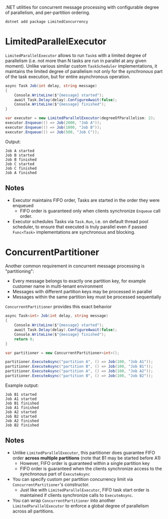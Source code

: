 .NET utilities for concurrent message processing with configurable degree of parallelism, and per-partition ordering.

```
dotnet add package LimitedConcurrency
```

# LimitedParallelExecutor

`LimitedParallelExecutor` allows to run `Task`s with a limited degree of parallelism (i.e. not more than N tasks are run in parallel at any given moment).
Unlike various similar custom `TaskScheduler` implementations, it maintains the limited degree of parallelism not only for the *synchronous* part of the task execution, but for entire asynchronous operation.

```csharp
async Task Job(int delay, string message)
{
    Console.WriteLine($"{message} started");
    await Task.Delay(delay).ConfigureAwait(false);
    Console.WriteLine($"{message} finished");
}

var executor = new LimitedParallelExecutor(degreeOfParallelism: 2);
executor.Enqueue(() => Job(2000, "Job A"));
executor.Enqueue(() => Job(1000, "Job B"));
executor.Enqueue(() => Job(500, "Job C"));
```

Output:
```
Job A started
Job B started
Job B finished
Job C started
Job C finished
Job A finished
```

## Notes

- Executor maintains FIFO order, Tasks are started in the order they were enqueued
    - FIFO order is guaranteed only when clients synchronize `Enqueue` call order.
- Executor schedules Tasks via `Task.Run`, i.e. on default thread pool scheduler, to ensure that executed is truly parallel even if passed `Func<Task>` implementations are synchronous and blocking.

# ConcurrentPartitioner

Another common requirement in concurrent message processing is "partitioning":
- Every message belongs to exactly one partition key, for example customer name in multi-tenant environment
- Messages with different partition keys may be processed in parallel
- Messages within the same partition key must be processed sequentially

`ConcurrentPartitioner` provides this exact behavior

```csharp
async Task<int> Job(int delay, string message)
{
    Console.WriteLine($"{message} started");
    await Task.Delay(delay).ConfigureAwait(false);
    Console.WriteLine($"{message} finished");
    return 0;
}

var partitioner = new ConcurrentPartitioner<int>();

partitioner.ExecuteAsync("partition A", () => Job(100, "Job A1"));
partitioner.ExecuteAsync("partition B", () => Job(100, "Job B1"));
partitioner.ExecuteAsync("partition A", () => Job(100, "Job A2"));
partitioner.ExecuteAsync("partition B", () => Job(100, "Job B2"));
```

Example output:
```
Job B1 started
Job A1 started
Job B1 finished
Job A1 finished
Job A2 started
Job B2 started
Job A2 finished
Job B2 finished
```

## Notes
- Unlike `LimitedParallelExecutor`, this partitioner does guarantee FIFO order **across multiple partitions** (note that B1 may be started before A1)
    - However, FIFO order is guaranteed within a single partition key
    - FIFO order is guaranteed when the clients synchronize access to the _synchronous_ part of `ExecuteAsync`
- You can specify custom per partition concurrency limit via `ConcurrentPartitioner`'s constructor.
    - Just like with `LimitedParallelExecutor`, FIFO task start order is maintained if clients synchronize calls to `ExecuteAsync`.
- You can wrap `ConcurrentPartitioner` into another `LimitedParallelExecutor` to enforce a global degree of parallelism across all partitions.
